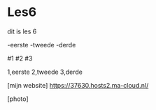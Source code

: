 # Les6
dit is les 6

-eerste
-tweede
-derde

#1
#2
#3

1,eerste
2,tweede
3,derde

[mijn website] https://37630.hosts2.ma-cloud.nl/

[photo] 
